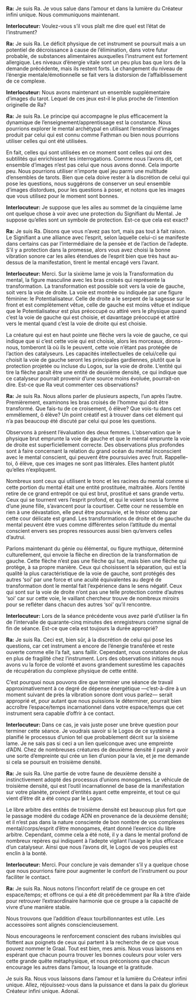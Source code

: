 <p><strong>Ra:</strong> Je suis Ra. Je vous salue dans l’amour et dans la lumière du Créateur infini unique. Nous communiquons maintenant.</p>
<p><strong>Interlocuteur:</strong> Voulez-vous s’il vous plaît me dire quel est l’état de l’instrument?</p>
<p><strong>Ra:</strong> Je suis Ra. Le déficit physique de cet instrument se poursuit mais a un potentiel de décroissance à cause de l’élimination, dans votre futur probable, de substances alimentaires auxquelles l’instrument est fortement allergique. Les niveaux d’énergie vitale sont un peu plus bas que lors de la demande précédente, mais ils restent forts. Le changement du niveau de l’énergie mentale/émotionnelle se fait vers la distorsion de l’affaiblissement de ce complexe.</p>
<p><strong>Interlocuteur:</strong> Nous avons maintenant un ensemble supplémentaire d’images du tarot. Lequel de ces jeux est-il le plus proche de l’intention originelle de Ra?</p>
<p><strong>Ra:</strong> Je suis Ra. Le principe qui accompagne le plus efficacement la dynamique de l’enseignement/apprentissage est la constance. Nous pourrions explorer le mental archétypal en utilisant l’ensemble d’images produit par celui qui est connu comme Fathman ou bien nous pourrions utiliser celles qui ont été utilisées.</p>
<p>En fait, celles qui sont utilisées en ce moment sont celles qui ont des subtilités qui enrichissent les interrogations. Comme nous l’avons dit, cet ensemble d’images n’est pas celui que nous avons donné. Cela importe peu. Nous pourrions utiliser n’importe quel jeu parmi une multitude d’ensembles de tarots. Bien que cela doive rester à la discrétion de celui qui pose les questions, nous suggérons de conserver un seul ensemble d’images distordues, pour les questions à poser, et notons que les images que vous utilisez pour le moment sont bonnes.</p>
<p><strong>Interlocuteur:</strong> Je suppose que les ailes au sommet de la cinquième lame ont quelque chose à voir avec une protection du Signifiant du Mental. Je suppose qu’elles sont un symbole de protection. Est-ce que cela est exact?</p>
<p><strong>Ra:</strong> Je suis Ra. Disons que vous n’avez pas tort, mais pas tout à fait raison. Le Signifiant a une alliance avec l’esprit, selon laquelle celui-ci se manifeste dans certains cas par l’intermédiaire de la pensée et de l’action de l’adepte. S’il y a protection dans la promesse, alors vous avez choisi la bonne vibration sonore car les ailes étendues de l’esprit bien que très haut au-dessus de la manifestation, tirent le mental encagé vers l’avant.</p>
<p><strong>Interlocuteur:</strong> Merci. Sur la sixième lame je vois la Transformation du mental, la figure masculine avec les bras croisés qui représente la transformation. La transformation est possible soit vers la voie de gauche, soit vers la voie de droite. La voie est montrée ou indiquée par une figure féminine: le Potentialisateur. Celle de droite a le serpent de la sagesse sur le front et est complètement vêtue, celle de gauche est moins vêtue et indique que le Potentialisateur est plus préoccupé ou attiré vers le physique quand c’est la voie de gauche qui est choisie, et davantage préoccupé et attiré vers le mental quand c’est la voie de droite qui est choisie.</p>
<p>La créature qui est en haut pointe une flèche vers la voie de gauche, ce qui indique que si c’est cette voie qui est choisie, alors les morceaux, dirons-nous, tomberont là où ils le peuvent, cette voie n’étant pas protégée de l’action des catalyseurs. Les capacités intellectuelles de celui/celle qui choisit la voie de gauche seront les principales gardiennes, plutôt que la protection projetée ou incluse du Logos, sur la voie de droite. L’entité qui tire la flèche paraît être une entité de deuxième densité, ce qui indique que ce catalyseur pourrait provenir d’une source moins évoluée, pourrait-on dire. Est-ce que Ra veut commenter ces observations?</p>
<p><strong>Ra:</strong> Je suis Ra. Nous allons parler de plusieurs aspects, l’un après l’autre. Premièrement, examinons les bras croisés de l’homme qui doit être transformé. Que fais-tu de ce croisement, ô élève? Que vois-tu dans cet emmêlement, ô élève? Un point créatif est à trouver dans cet élément qui n’a pas beaucoup été discuté par celui qui pose les questions.</p>
<p>Observons à présent l’évaluation des deux femmes. L’observation que le physique brut emprunte la voie de gauche et que le mental emprunte la voie de droite est superficiellement correcte. Des observations plus profondes sont à faire concernant la relation du grand océan du mental inconscient avec le mental conscient, qui peuvent être poursuivies avec fruit. Rappelle-toi, ô élève, que ces images ne sont pas littérales. Elles hantent plutôt qu’elles n’expliquent.</p>
<p>Nombreux sont ceux qui utilisent le tronc et les racines du mental comme si cette portion du mental était une entité prostituée, maltraitée. Alors l’entité retire de ce grand entrepôt ce qui est brut, prostitué et sans grande vertu. Ceux qui se tournent vers l’esprit profond, et qui le voient sous la forme d’une jeune fille, s’avancent pour la courtiser. Cette cour ne ressemble en rien à une dévastation, elle peut être poursuivie, et le trésor obtenu par cette cour délicate est grand. Les transformations de droite et de gauche du mental peuvent être vues comme différentes selon l’attitude du mental conscient envers ses propres ressources aussi bien qu’envers celles d’autrui.</p>
<p>Parlons maintenant du génie ou élémental, ou figure mythique, déterminé culturellement, qui envoie la flèche en direction de la transformation de gauche. Cette flèche n’est pas une flèche qui tue, mais bien une flèche qui protège, à sa propre manière. Ceux qui choisissent la séparation, qui est la qualité la plus caractéristique de la voie de gauche, sont protégés des autres ‘soi’ par une force et une acuité équivalentes au degré de transformation dont le mental fait l’expérience dans le sens négatif. Ceux qui sont sur la voie de droite n’ont pas une telle protection contre d’autres ‘soi’ car sur cette voie, le vaillant chercheur trouve de nombreux miroirs pour se refléter dans chacun des autres ‘soi’ qu’il rencontre.</p>
<p><strong>Interlocuteur:</strong> Lors de la séance précédente vous avez parlé d’utiliser la fin de l’intervalle de quarante-cinq minutes des enregistreurs comme signal de fin de séance. Est-ce que cela est toujours la durée approprié?</p>
<p><strong>Ra:</strong> Je suis Ra. Ceci est, bien sûr, à la discrétion de celui qui pose les questions, car cet instrument a encore de l’énergie transférée et reste ouverte comme elle l’a fait, sans faillir. Cependant, nous constatons de plus en plus de fragilité chez l’instrument. Lors des observations initiales nous avons vu la force de volonté et avons grandement surestimé les capacités de récupération du complexe physique de cette entité.</p>
<p>C’est pourquoi nous pouvons dire que terminer une séance de travail approximativement à ce degré de dépense énergétique —c’est-à-dire à un moment suivant de près la vibration sonore dont vous parlez— serait approprié et, pour autant que nous puissions le déterminer, pourrait bien accroître l’espace/temps incarnationnel dans votre espace/temps que cet instrument sera capable d’offrir à ce contact.</p>
<p><strong>Interlocuteur:</strong> Dans ce cas, je vais juste poser une brève question pour terminer cette séance. Je voudrais savoir si le Logos de ce système a planifié le processus d’union tel que probablement décrit sur la sixième lame. Je ne sais pas si ceci a un lien quelconque avec une empreinte d’ADN. Chez de nombreuses créatures de deuxième densité il paraît y avoir une sorte d’empreinte qui crée un lien d’union pour la vie, et je me demande si cela se poursuit en troisième densité.</p>
<p><strong>Ra:</strong> Je suis Ra. Une partie de votre faune de deuxième densité a instinctivement adopté des processus d’unions monogames. Le véhicule de troisième densité, qui est l’outil incarnationnel de base de la manifestation sur votre planète, provient d’entités ayant cette empreinte, et tout ce qui vient d’être dit a été conçu par le Logos.</p>
<p>Le libre arbitre des entités de troisième densité est beaucoup plus fort que le passage modéré du codage ADN en provenance de la deuxième densité; et il n’est pas dans la nature consciente de bon nombre de vos complexes mental/corps/esprit d’être monogames, étant donné l’exercice du libre arbitre. Cependant, comme cela a été noté, il y a dans le mental profond de nombreux repères qui indiquent à l’adepte vigilant l’usage le plus efficace d’un catalyseur. Ainsi que nous l’avons dit, le Logos de vos peuples est enclin à la bonté.</p>
<p><strong>Interlocuteur:</strong> Merci. Pour conclure je vais demander s’il y a quelque chose que nous pourrions faire pour augmenter le confort de l’instrument ou pour faciliter le contact.</p>
<p><strong>Ra:</strong> Je suis Ra. Nous notons l’inconfort relatif de ce groupe en cet espace/temps; et offrons ce qui a été dit précédemment par Ra à titre d’aide pour retrouver l’extraordinaire harmonie que ce groupe a la capacité de vivre d’une manière stable.</p>
<p>Nous trouvons que l’addition d’eaux tourbillonnantes est utile. Les accessoires sont alignés consciencieusement.</p>
<p>Nous encourageons le renforcement conscient des rubans invisibles qui flottent aux poignets de ceux qui partent à la recherche de ce que vous pouvez nommer le Graal. Tout est bien, mes amis. Nous vous laissons en espérant que chacun pourra trouver les bonnes couleurs pour voler vers cette grande quête métaphysique, et nous préconisons que chacun encourage les autres dans l’amour, la louange et la gratitude.</p>
<p>Je suis Ra. Nous vous laissons dans l’amour et la lumière du Créateur infini unique. Allez, réjouissez-vous dans la puissance et dans la paix du glorieux Créateur infini unique. Adonaï.</p>